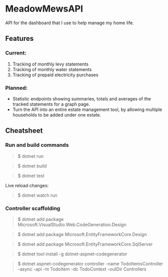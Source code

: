 # MeadowMewsAPI

API for the dashboard that I use to help manage my home life.

## Features

### Current:
1. Tracking of monthly levy statements
2. Tracking of monthly water statements
3. Tracking of prepaid electricity purchases

### Planned:

- Statistic endpoints showing summaries, totals and averages of the tracked statements for a graph page.
- Turn the API into an entire estate management tool, by allowing multiple households to be added under one estate.



## Cheatsheet

### Run and build commands

> $ dotnet run

> $ dotnet build

> $ dotnet test

Live reload changes:
> $ dotnet watch run

### Controller scaffolding

> $ dotnet add package Microsoft.VisualStudio.Web.CodeGeneration.Design

> $ dotnet add package Microsoft.EntityFrameworkCore.Design

> $ dotnet add package Microsoft.EntityFrameworkCore.SqlServer

> $ dotnet tool install -g dotnet-aspnet-codegenerator

> $ dotnet aspnet-codegenerator controller -name TodoItemsController -async -api -m TodoItem -dc TodoContext -outDir Controllers
